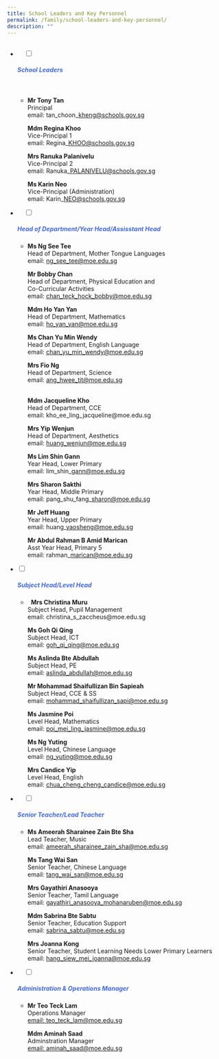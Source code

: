 ```yaml
---
title: School Leaders and Key Personnel
permalink: /family/school-leaders-and-key-personnel/
description: ""
---
```

<ul class="jekyllcodex_accordion">
  <li>
    <input type="checkbox" id="accordion1">
		<label for="accordion1"><h5 style="color:RoyalBlue">School Leaders</h5></label>

    <div>
<ul>
<li>
	
<b>Mr Tony Tan</b><br>Principal<br>email: 
	tan\_choon\_kheng@schools.gov.sg<br>
	
<b>Mdm Regina Khoo</b><br>Vice-Principal 1<br>  email: Regina\_KHOO@schools.gov.sg<br>
	
<b>Mrs Ranuka Palanivelu</b><br>  Vice-Principal 2<br>email: Ranuka\_PALANIVELU@schools.gov.sg<br>
	
<b>Ms Karin Neo</b><br>
Vice-Principal (Administration)<br>email: Karin\_NEO@schools.gov.sg</li>
			</ul>
		</div>
</li>	
	
<li>
    <input type="checkbox" id="accordion2">
    <label for="accordion2"><h5 style="color:RoyalBlue">Head of Department/Year Head/Assisstant Head</h5></label>
	<div>
		<ul>
			<li>
		
<b>Ms Ng See Tee</b><br>Head of Department, Mother Tongue Languages<br>email: ng_see_tee@moe.edu.sg<br>
				
<b>Mr Bobby Chan</b><br>Head of Department, Physical Education and  
Co-Curricular Activities <br>email: chan_teck_hock_bobby@moe.edu.sg
<br>

<b>Mdm Ho Yan Yan</b><br>Head of Department, Mathematics<br> email: ho_yan_yan@moe.edu.sg<br>
				
<b>Ms Chan Yu Min Wendy</b><br>   Head of Department, English Language<br>email: chan_yu_min_wendy@moe.edu.sg<br>
				
<b>Mrs Fio Ng</b><br>Head of Department, Science <br> 
email: ang_hwee_tit@moe.edu.sg
				
<br>
<b>Mdm Jacqueline Kho</b><br>   
Head of Department, CCE<br>email: kho_ee_ling_jacqueline@moe.edu.sg<br>
				
<b>Mrs Yip Wenjun</b><br> 
Head of Department, Aesthetics<br> 
email: huang_wenjun@moe.edu.sg<br>

<b>Ms Lim Shin Gann</b><br> Year Head, Lower Primary<br>  email: lim\_shin\_gann@moe.edu.sg
<br>
				
<b>Mrs Sharon Sakthi</b><br>Year Head, Middle Primary<br>email: pang\_shu\_fang\_sharon@moe.edu.sg
<br>

<b>Mr Jeff Huang</b><br>Year Head, Upper Primary<br>email: huang\_yaosheng@moe.edu.sg
<br>
				
<b>Mr Abdul Rahman B Amid Marican</b><br>Asst Year Head, Primary 5<br>email: rahman\_marican@moe.edu.sg</li>
			</ul>
		</div>
		</li>
	
<li>
				<input type="checkbox" id="accordion3">
				<label for="accordion3"><h5 style="color:RoyalBlue">Subject Head/Level Head</h5></label>
	<div>
		<ul>
			<li> 
<b>Mrs Christina Muru</b><br> 
Subject Head, Pupil Management<br> email: christina_s_zaccheus@moe.edu.sg
<br>
				
<b>Ms Goh Qi Qing</b><br>  Subject Head, ICT<br>  email: goh_qi_qing@moe.edu.sg<br>
				
<b>Ms Aslinda Bte Abdullah</b><br>Subject Head, PE<br>  email: aslinda_abdullah@moe.edu.sg<br>
				
<b>Mr Mohammad Shaifullizan Bin Sapieah</b><br>  Subject Head, CCE & SS<br>email: mohammad_shaifullizan_sapi@moe.edu.sg<br>
				
<b>Ms Jasmine Poi</b><br>Level Head, Mathematics<br>  email: poi_mei_ling_jasmine@moe.edu.sg<br>
				
<b>Ms Ng Yuting</b><br>Level Head, Chinese Language<br>
email: ng_yuting@moe.edu.sg<br>
				
<b>Mrs Candice Yip</b><br>Level Head, English<br>email: chua_cheng_cheng_candice@moe.edu.sg</li>
			</ul>
		</div>
		</li>
	
<li>
    <input type="checkbox" id="accordion4">
    <label for="accordion4"><h5 style="color:RoyalBlue">Senior Teacher/Lead Teacher</h5></label>
	<div>
		<ul>
			<li>
	
<b>Ms Ameerah Sharainee Zain Bte Sha</b><br>Lead Teacher, Music<br>email: ameerah_sharainee_zain_sha@moe.edu.sg<br>
	
<b>Ms Tang Wai San</b><br>Senior Teacher, Chinese Language<br>  email: tang_wai_san@moe.edu.sg<br>
				
<b>Mrs Gayathiri Anasooya</b><br>Senior Teacher, Tamil Language<br>email: gayathiri_anasooya_mohanaruben@moe.edu.sg<br>
				
<b>Mdm Sabrina Bte Sabtu</b><br>Senior Teacher, Education Support<br>email: sabrina_sabtu@moe.edu.sg<br>
				
<b>Mrs Joanna Kong</b><br>Senior Teacher, Student Learning Needs Lower Primary Learners<br>email: hang_siew_mei_joanna@moe.edu.sg</li>
			</ul>
		</div>
		</li>
	
<li>
    <input type="checkbox" id="accordion5">
    <label for="accordion5"><h5 style="color:RoyalBlue">Administration & Operations Manager</h5></label>
	<div>
		<ul>
			<li>	
				
<p><b>Mr Teo Teck Lam</b><br>Operations Manager<a href="mailto:teo_teck_lam@moe.edu.sg"><br>email: teo_teck_lam@moe.edu.sg</a></p>
				
<p><b>Mdm Aminah Saad</b><br>Adminstration Manager<a href="mailto:aminah_saad@moe.edu.sg"><br>email: aminah_saad@moe.edu.sg</a></p>
</li>
			</ul>
		</div>
		</li>